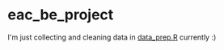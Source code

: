 # eac_be_project

I'm just collecting and cleaning data in [data_prep.R](https://github.com/kglasmacher/eac_be_project/edit/main/data_prep.R) currently :)

